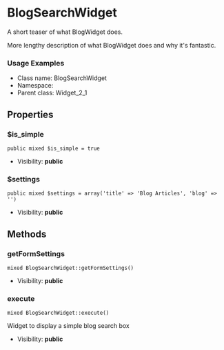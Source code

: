 BlogSearchWidget
===============

A short teaser of what BlogWidget does.

More lengthy description of what BlogWidget does and why it's fantastic.

<h3>Usage Examples</h3>


* Class name: BlogSearchWidget
* Namespace: 
* Parent class: Widget_2_1





Properties
----------


### $is_simple

    public mixed $is_simple = true





* Visibility: **public**


### $settings

    public mixed $settings = array('title' => 'Blog Articles', 'blog' => '')





* Visibility: **public**


Methods
-------


### getFormSettings

    mixed BlogSearchWidget::getFormSettings()





* Visibility: **public**




### execute

    mixed BlogSearchWidget::execute()

Widget to display a simple blog search box



* Visibility: **public**



